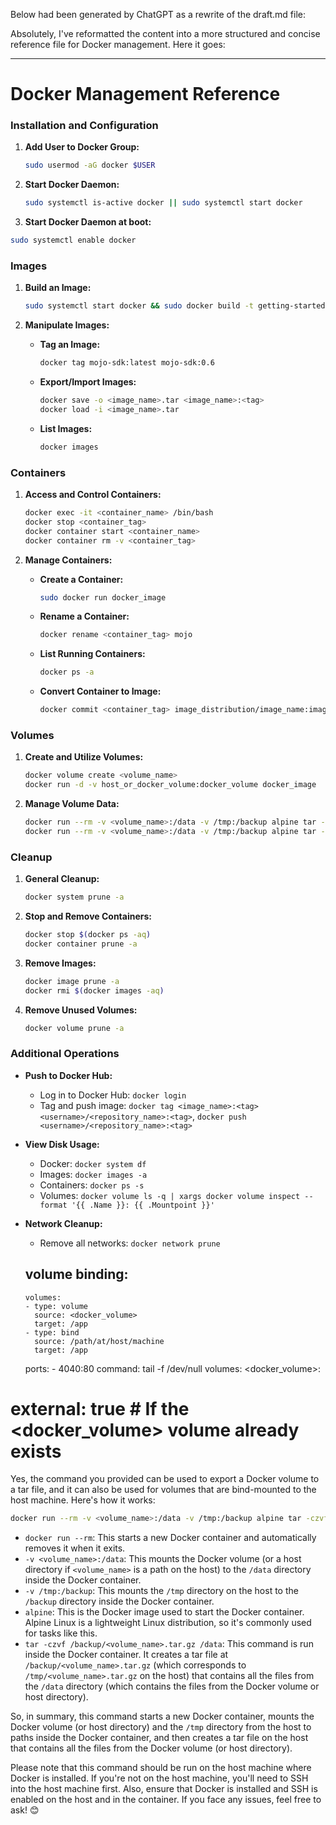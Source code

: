 Below had been generated by ChatGPT as a rewrite of the draft.md file:

Absolutely, I've reformatted the content into a more structured and concise reference file for Docker management. Here it goes:

---

# Docker Management Reference

### **Installation and Configuration**

1. **Add User to Docker Group:**
   ```bash
   sudo usermod -aG docker $USER
   ```

2. **Start Docker Daemon:**
   ```bash
   sudo systemctl is-active docker || sudo systemctl start docker
   ```
2. **Start Docker Daemon at boot:**
  ```bash
  sudo systemctl enable docker
  ```
### **Images**

1. **Build an Image:**
   ```bash
   sudo systemctl start docker && sudo docker build -t getting-started -f Dockerfile.mojosdk .
   ```

2. **Manipulate Images:**
   - **Tag an Image:**
     ```bash
     docker tag mojo-sdk:latest mojo-sdk:0.6
     ```
   - **Export/Import Images:**
     ```bash
     docker save -o <image_name>.tar <image_name>:<tag>
     docker load -i <image_name>.tar
     ```
   - **List Images:**
     ```bash
     docker images
     ```

### **Containers**

1. **Access and Control Containers:**
   ```bash
   docker exec -it <container_name> /bin/bash
   docker stop <container_tag>
   docker container start <container_name>
   docker container rm -v <container_tag>
   ```

2. **Manage Containers:**
   - **Create a Container:**
     ```bash
     sudo docker run docker_image
     ```
   - **Rename a Container:**
     ```bash
     docker rename <container_tag> mojo
     ```
   - **List Running Containers:**
     ```bash
     docker ps -a
     ```
   - **Convert Container to Image:**
     ```bash
     docker commit <container_tag> image_distribution/image_name:image_tag
     ```

### **Volumes**

1. **Create and Utilize Volumes:**
   ```bash
   docker volume create <volume_name>
   docker run -d -v host_or_docker_volume:docker_volume docker_image
   ```

2. **Manage Volume Data:**
   ```bash
   docker run --rm -v <volume_name>:/data -v /tmp:/backup alpine tar -czvf /backup/<volume_name>.tar.gz /data
   docker run --rm -v <volume_name>:/data -v /tmp:/backup alpine tar -xzvf /backup/<volume_name>.tar.gz -C /
   ```

### **Cleanup**

1. **General Cleanup:**
   ```bash
   docker system prune -a
   ```

2. **Stop and Remove Containers:**
   ```bash
   docker stop $(docker ps -aq)
   docker container prune -a
   ```

3. **Remove Images:**
   ```bash
   docker image prune -a
   docker rmi $(docker images -aq)
   ```

4. **Remove Unused Volumes:**
   ```bash
   docker volume prune -a
   ```

### **Additional Operations**

- **Push to Docker Hub:**
  - Log in to Docker Hub: `docker login`
  - Tag and push image: `docker tag <image_name>:<tag> <username>/<repository_name>:<tag>`, `docker push <username>/<repository_name>:<tag>`

- **View Disk Usage:**
  - Docker: `docker system df`
  - Images: `docker images -a`
  - Containers: `docker ps -s`
  - Volumes: `docker volume ls -q | xargs docker volume inspect --format '{{ .Name }}: {{ .Mountpoint }}'`

- **Network Cleanup:**
  - Remove all networks: `docker network prune`

  ## volume binding:

      volumes:
      - type: volume
        source: <docker_volume>
        target: /app
      - type: bind
        source: /path/at/host/machine
        target: /app
    ports:
      - 4040:80
    command: tail -f /dev/null
volumes:
  <docker_volume>:
#    external: true # If the <docker_volume> volume already exists

Yes, the command you provided can be used to export a Docker volume to a tar file, and it can also be used for volumes that are bind-mounted to the host machine. Here's how it works:

```bash
docker run --rm -v <volume_name>:/data -v /tmp:/backup alpine tar -czvf /backup/<volume_name>.tar.gz /data
```

- `docker run --rm`: This starts a new Docker container and automatically removes it when it exits.
- `-v <volume_name>:/data`: This mounts the Docker volume (or a host directory if `<volume_name>` is a path on the host) to the `/data` directory inside the Docker container.
- `-v /tmp:/backup`: This mounts the `/tmp` directory on the host to the `/backup` directory inside the Docker container.
- `alpine`: This is the Docker image used to start the Docker container. Alpine Linux is a lightweight Linux distribution, so it's commonly used for tasks like this.
- `tar -czvf /backup/<volume_name>.tar.gz /data`: This command is run inside the Docker container. It creates a tar file at `/backup/<volume_name>.tar.gz` (which corresponds to `/tmp/<volume_name>.tar.gz` on the host) that contains all the files from the `/data` directory (which contains the files from the Docker volume or host directory).

So, in summary, this command starts a new Docker container, mounts the Docker volume (or host directory) and the `/tmp` directory from the host to paths inside the Docker container, and then creates a tar file on the host that contains all the files from the Docker volume (or host directory).

Please note that this command should be run on the host machine where Docker is installed. If you're not on the host machine, you'll need to SSH into the host machine first. Also, ensure that Docker is installed and SSH is enabled on the host and in the container. If you face any issues, feel free to ask! 😊